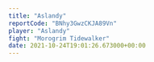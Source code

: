 ```yaml
---
title: "Aslandy"
reportCode: "BNhy3GwzCKJA89Vn"
player: "Aslandy"
fight: "Morogrim Tidewalker"
date: 2021-10-24T19:01:26.673000+00:00
---
```

